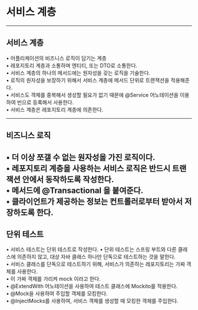 # 서비스 계층

---
## 서비스 계층
• 어플리케이션의 비즈니스 로직이 담기는 계층   
• 레포지토리 계층과 소통하며 엔티티, 또는 DTO로 소통한다.     
• 서비스 계층의 하나의 메서드에는 원자성을 갖는 로직을 기술한다.   
• 로직의 원자성을 보장하기 위해서 서비스 계층에 메서드 단위로 트랜잭션을 적용해준다.        
• 서비스도 객체를 중복해서 생성할 필요가 없기 때문에 @Service 어노테이션을 이용하여 빈으로 등록해서 사용한다.      
• 서비스 계층은 레포지토리 계층에 의존한다.       

---
## 비즈니스 로직
• 더 이상 쪼갤 수 없는 원자성을 가진 로직이다.        
• 레포지토리 계층을 사용하는 서비스 로직은 반드시 트랜잭션 안에서 동작하도록 작성한다.       
• 메서드에 @Transactional 을 붙여준다.       
• 클라이언트가 제공하는 정보는 컨트롤러로부터 받아서 저장하도록 한다.
---
## 단위 테스트
• 서비스 테스트는 단위 테스트로 작성한다.
• 단위 테스트는 스프링 부트와 다른 클래스에 의존하지 않고, 대상 자바 클래스 하나만 단독으로 테스트하는 것을 말한다.     
• 서비스 클래스를 단독으로 테스트하기 위해, 서비스가 의존하는 레포지토리는 가짜 객체를 사용한다.     
• 이 가짜 객체를 가리켜 mock 이라고 한다.     
• @ExtendWith 어노테이션을 사용하여 테스트 클래스에 Mockito를 적용한다.       
• @Mock을 사용하여 주입할 객체를 모킹한다.     
• @InjectMocks를 사용하여, 서비스 객체를 생성할 때 모킹한 객체를 주입한다.       